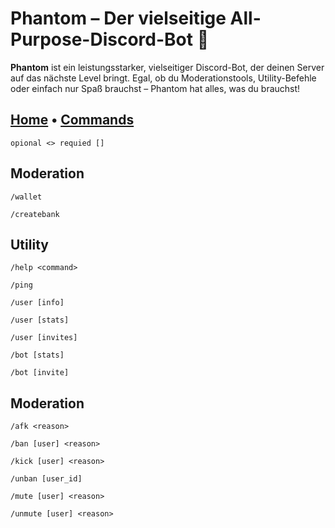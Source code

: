 # Phantom – Der vielseitige All-Purpose-Discord-Bot 👻

**Phantom** ist ein leistungsstarker, vielseitiger Discord-Bot, der deinen Server auf das nächste Level bringt. Egal, ob du Moderationstools, Utility-Befehle oder einfach nur Spaß brauchst – Phantom hat alles, was du brauchst!

## [Home](https://vqvzi.github.io/Phantom/) • [Commands](https://vqvzi.github.io/Phantom-Commands/)
```
opional <> requied []
```

Moderation
---
```
/wallet
```
```
/createbank
```
Utility
---
```
/help <command>
```
```
/ping
```
```
/user [info]
```
```
/user [stats]
```
```
/user [invites]
```
```
/bot [stats]
```
```
/bot [invite]
```

 Moderation
---
 
```
/afk <reason>
```
```
/ban [user] <reason>
```
```
/kick [user] <reason>
```
```
/unban [user_id]
```
```
/mute [user] <reason>
```
```
/unmute [user] <reason>
```
